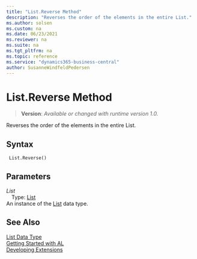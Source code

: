 ```yaml
---
title: "List.Reverse Method"
description: "Reverses the order of the elements in the entire List."
ms.author: solsen
ms.custom: na
ms.date: 06/23/2021
ms.reviewer: na
ms.suite: na
ms.tgt_pltfrm: na
ms.topic: reference
ms.service: "dynamics365-business-central"
author: SusanneWindfeldPedersen
---
```

[//]: # (START>DO_NOT_EDIT)
[//]: # (IMPORTANT:Do not edit any of the content between here and the END>DO_NOT_EDIT.)
[//]: # (Any modifications should be made in the .xml files in the ModernDev repo.)
# List.Reverse Method
> **Version**: _Available or changed with runtime version 1.0._

Reverses the order of the elements in the entire List.


## Syntax
```AL
 List.Reverse()
```

## Parameters
*List*  
&emsp;Type: [List](list-data-type.md)  
An instance of the [List](list-data-type.md) data type.  


[//]: # (IMPORTANT: END>DO_NOT_EDIT)
## See Also
[List Data Type](list-data-type.md)  
[Getting Started with AL](../../devenv-get-started.md)  
[Developing Extensions](../../devenv-dev-overview.md)